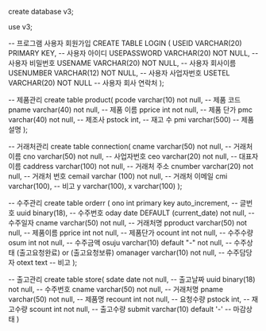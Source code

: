 create database v3;

use v3;


-- 프로그램 사용자 회원가입
CREATE TABLE LOGIN (
USEID VARCHAR(20) PRIMARY KEY, -- 사용자 아이디
USEPASSWORD VARCHAR(20) NOT NULL, -- 사용자 비밀번호
USENAME VARCHAR(20) NOT NULL, -- 사용자 회사이름
USENUMBER VARCHAR(12) NOT NULL, -- 사용자 사업자번호
USETEL VARCHAR(20) NOT NULL -- 사용자 회사 연락처
);

-- 제품관리
create table product(
pcode varchar(10) not null, -- 제품 코드
pname varchar(40) not null, -- 제품 이름
pprice int not null,        -- 제품 단가
pmc varchar(40) not null,   -- 제조사
pstock int,                 -- 재고 수
pmi varchar(500)   -- 제품 설명
);

-- 거래처관리
create table connection(
cname varchar(50) not null, -- 거래처 이름
cno varchar(50) not null, -- 사업자번호
ceo varchar(20) not null, -- 대표자 이름
caddress varchar(100) not null, -- 거래처 주소
cnumber varchar(20) not null, -- 거래처 번호
cemail varchar (100) not null, -- 거래처 이메일
cmi varchar(100), -- 비고
y varchar(100),
x varchar(100) 
);

-- 수주관리
create table orderr (
ono int primary key auto_increment, -- 글번호
uuid binary(18), -- 수주번호
oday date DEFAULT (current_date) not null, -- 수주일자
cname varchar(50) not null, -- 거래처명
pproduct varchar(50) not null, -- 제품이름
pprice int not null, -- 제품단가
ocount int not null, -- 수주수량
osum int not null, -- 수주금액
osuju varchar(10) default "-" not null, -- 수주상태 (출고요청완료) or (출고요청보류)
omanager varchar(10) not null, -- 수주담당자
otext text -- 비고
);

-- 출고관리
create table store(
sdate date not null, -- 출고날짜
uuid binary(18) not null, -- 수주번호
cname varchar(50) not null, -- 거래처명
pname varchar(50) not null, -- 제품명
recount int not null, -- 요청수량
pstock int, -- 재고수량
scount int not null, -- 출고수량
submit varchar(10) default '-' -- 마감상태
)


